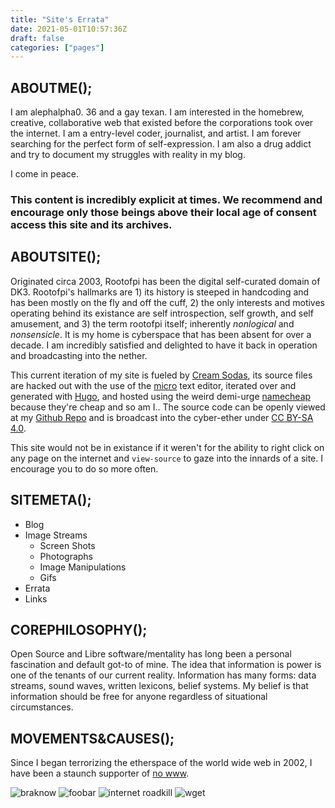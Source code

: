 ```yaml
---
title: "Site's Errata"
date: 2021-05-01T10:57:36Z
draft: false
categories: ["pages"]
---
```


## ABOUTME();
I am alephalpha0. 36 and a gay texan. I am interested in the homebrew, creative, collaborative web that existed before the corporations took over the internet. I am a entry-level coder, journalist, and artist. I am forever searching for the perfect form of self-expression. I am also a drug addict and try to document my struggles with reality in my blog. 

I come in peace.

### This content is incredibly explicit at times. We recommend and encourage only those beings above their local age of consent access this site and its archives. 


## ABOUTSITE();
Originated circa 2003, Rootofpi has been the digital self-curated domain of DK3. 
Rootofpi's  hallmarks are 1) its history is steeped in handcoding and has been mostly on the fly and off the cuff, 2) the only interests and motives operating behind its existance are self introspection, self growth, and self amusement, and 3) the term rootofpi itself; inherently _nonlogical_ and _nonsensicle_. 
It is my home is cyberspace that has been absent for over a decade.
I am incredibly satisfied and delighted to have it back in operation and broadcasting into the nether.

This current iteration of my site is fueled by [Cream Sodas](https://en.m.wikipedia.org/wiki/Cream_soda), its source files are hacked out with the use of the [micro](https://micro-editor.github.io/) text editor, iterated over and generated with [Hugo](https://gohugo.io), and hosted using the weird demi-urge [namecheap](https://namecheap.com) because they're cheap and so am I.. The source code can be openly viewed at my [Github Repo](https://github.com/alephalpha0/rootofpi.me) and is broadcast into the cyber-ether under <a rel="license" href="http://creativecommons.org/licenses/by-sa/4.0/">CC BY-SA 4.0</a>.

This site would not be in existance if it weren't for the ability to right click on any page on the internet and `view-source` to gaze into the innards of a site. I encourage you to do so more often.

## SITEMETA();
* Blog
* Image Streams
  * Screen Shots
  * Photographs
  * Image Manipulations
  * Gifs
* Errata
* Links

## COREPHILOSOPHY();
Open Source and Libre software/mentality has long been a personal fascination and default got-to of mine. The idea that information is power is one of the tenants of our current reality. Information has many forms: data streams, sound waves, written lexicons, belief systems. My belief is that information should be free for anyone regardless of situational circumstances.

## MOVEMENTS&CAUSES();
Since I began terrorizing the etherspace of the world wide web in 2002, I have been a staunch supporter of [no www](https://no-www.org).

![braknow](/img/buttons/braknow.gif) ![foobar](/img/buttons/foobar.png) ![internet roadkill](/img/buttons/internet-roadkill.gif) ![wget](/img/buttons/wget.gif)
